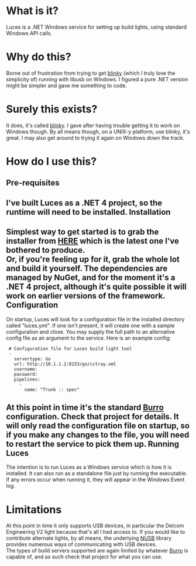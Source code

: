 What is it?
===========
Luces is a .NET Windows service for setting up build lights, using standard Windows API calls.

Why do this?
============
Borne out of frustration from trying to get [blinky](https://github.com/perryn/blinky) (which I truly love the simplicity of) running with libusb on Windows.  I figured a pure .NET version might be simpler and gave me something to code.

Surely this exists?
===================
It does, it's called [blinky](https://github.com/perryn/blinky).  I gave after having trouble getting it to work on Windows though.  By all means though, on a UNIX-y platform, use blinky, it's great.  I may also get around to trying it again on Windows down the track.

How do I use this?
==================
Pre-requisites
--------------
I've built Luces as a .NET 4 project, so the runtime will need to be installed.
Installation
------------
Simplest way to get started is to grab the installer from [HERE](https://github.com/downloads/thenathanjones/luces/Luces-0.1.msi) which is the latest one I've bothered to produce.  
Or, if you're feeling up for it, grab the whole lot and build it yourself.  The dependencies are managed by NuGet, and for the moment it's a .NET 4 project, although it's quite possible it will work on earlier versions of the framework.
Configuration
-------------
On startup, Luces will look for a configuration file in the installed directory called "luces.yml".  If one isn't present, it will create one with a sample configuration and close.  You may supply the full path to an alternative config file as an argument to the service. 
Here is an example config:

     # Configuration file for Luces build light tool
     -
       servertype: Go
       url: http://10.1.1.2:8153/go/cctray.xml
       username: 
       password: 
       pipelines:
         -
           name: "Trunk :: spec"
           
At this point in time it's the standard [Burro](https://github.com/thenathanjones/burro) configuration.  Check that project for details.
It will only read the configuration file on startup, so if you make any changes to the file, you will need to restart the service to pick them up.
Running Luces
-------------
The intention is to run Luces as a Windows service which is how it is installed.  It can also run as a standalone file just by running the executable.  If any errors occur when running it, they will appear in the Windows Event log.

Limitations
===========
At this point in time it only supports USB devices, in particular the Delcom Engineering V2 light because that's all I had access to.  If you would like to contribute alternate lights, by all means, the underlying [NUSB](https://github.com/thenathanjones/nusb) library provides numerous ways of communicating with USB devices.  
The types of build servers supported are again limited by whatever [Burro](https://github.com/thenathanjones/burro) is capable of, and as such check that project for what you can use.
